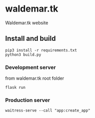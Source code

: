 # waldemar.tk
Waldemar.tk website

## Install and build

```
pip3 install -r requirements.txt
python3 build.py
```

### Development server

from waldemar.tk root folder
```
flask run
```

### Production server

```
waitress-serve --call "app:create_app"
```
